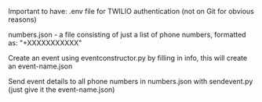 Important to have:
.env file for TWILIO authentication (not on Git for obvious reasons)

numbers.json - a file consisting of just a list of phone numbers, formatted as: "+XXXXXXXXXXX"

Create an event using eventconstructor.py by filling in info, this will create an event-name.json

Send event details to all phone numbers in numbers.json with sendevent.py (just give it the event-name.json)